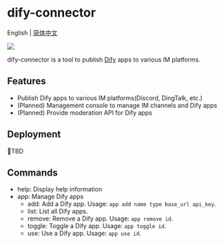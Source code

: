 # dify-connector

English | [简体中文](./README.zh-CN.md)

[![](https://dcbadge.vercel.app/api/server/WNAMSmTsk8)](https://discord.gg/WNAMSmTsk8)

dify-connector is a tool to publish [Dify](https://github.com/langgenius/dify) apps to various IM platforms.

## Features

- Publish Dify apps to various IM platforms(Discord, DingTalk, etc.)
- (Planned) Management console to manage IM channels and Dify apps
- (Planned) Provide moderation API for Dify apps

## Deployment

🚧TBD

## Commands

- help: Display help information
- app: Manage Dify apps
  - add: Add a Dify app. Usage: `app add name type base_url api_key`.
  - list: List all Dify apps.
  - remove: Remove a Dify app. Usage: `app remove id`.
  - toggle: Toggle a Dify app. Usage: `app toggle id`.
  - use: Use a Dify app. Usage: `app use id`.